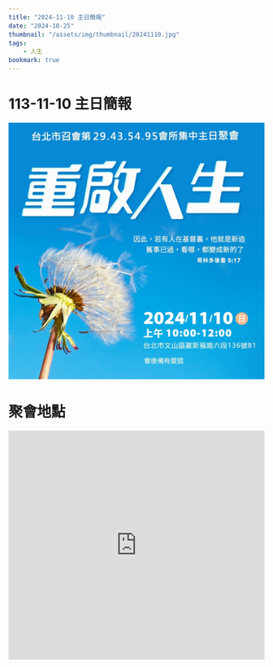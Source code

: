 ```yaml
---
title: "2024-11-10 主日簡報"
date: "2024-10-25"
thumbnail: "/assets/img/thumbnail/20241110.jpg"
tags:
    - 人生
bookmark: true
---
```


# 113-11-10 主日簡報

<img src="/assets/img/thumbnail/20241110.jpg" alt="重啟人生" style="box-shadow: 5px 5px 10px \#888;">

# 聚會地點

<iframe src="https://www.google.com/maps/embed?pb=!1m18!1m12!1m3!1d2556.9609726865674!2d121.53902382765163!3d24.997095468695658!2m3!1f0!2f0!3f0!3m2!1i1024!2i768!4f13.1!3m3!1m2!1s0x3442aa03bad0df6b%3A0x2b820782907ae4ac!2z5Y-w5YyX5biC5Y-s5pyD56ys5LqM5Y2B5Lmd5pyD5omA!5e0!3m2!1szh-TW!2stw!4v1730467003810!5m2!1szh-TW!2stw" width="100%" height="450" style="border:0;" allowfullscreen="" loading="lazy" referrerpolicy="no-referrer-when-downgrade"></iframe>
